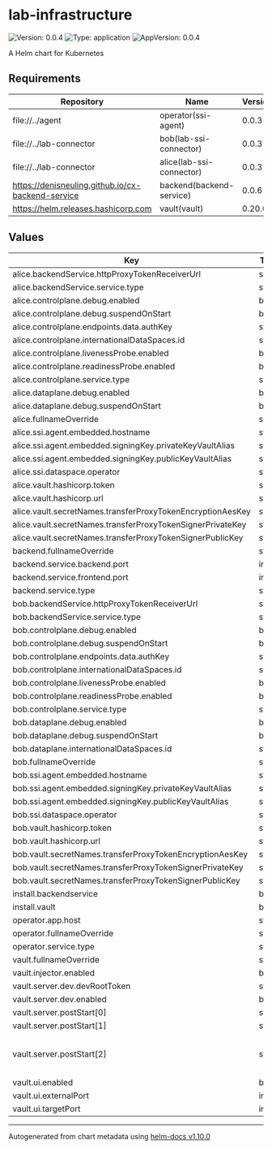 # lab-infrastructure

![Version: 0.0.4](https://img.shields.io/badge/Version-0.0.4-informational?style=flat-square) ![Type: application](https://img.shields.io/badge/Type-application-informational?style=flat-square) ![AppVersion: 0.0.4](https://img.shields.io/badge/AppVersion-0.0.4-informational?style=flat-square)

A Helm chart for Kubernetes

## Requirements

| Repository | Name | Version |
|------------|------|---------|
| file://../agent | operator(ssi-agent) | 0.0.3 |
| file://../lab-connector | bob(lab-ssi-connector) | 0.0.3 |
| file://../lab-connector | alice(lab-ssi-connector) | 0.0.3 |
| https://denisneuling.github.io/cx-backend-service | backend(backend-service) | 0.0.6 |
| https://helm.releases.hashicorp.com | vault(vault) | 0.20.0 |

## Values

| Key | Type | Default | Description |
|-----|------|---------|-------------|
| alice.backendService.httpProxyTokenReceiverUrl | string | `"http://backend:8080"` |  |
| alice.backendService.service.type | string | `"NodePort"` |  |
| alice.controlplane.debug.enabled | bool | `true` |  |
| alice.controlplane.debug.suspendOnStart | bool | `false` |  |
| alice.controlplane.endpoints.data.authKey | string | `"password"` |  |
| alice.controlplane.internationalDataSpaces.id | string | `"did:web:alice-controlplane%3A8087"` |  |
| alice.controlplane.livenessProbe.enabled | bool | `false` |  |
| alice.controlplane.readinessProbe.enabled | bool | `false` |  |
| alice.controlplane.service.type | string | `"NodePort"` |  |
| alice.dataplane.debug.enabled | bool | `true` |  |
| alice.dataplane.debug.suspendOnStart | bool | `false` |  |
| alice.fullnameOverride | string | `"alice"` |  |
| alice.ssi.agent.embedded.hostname | string | `"alice-controlplane:8086"` |  |
| alice.ssi.agent.embedded.signingKey.privateKeyVaultAlias | string | `"sokrates/ssi/private-key"` |  |
| alice.ssi.agent.embedded.signingKey.publicKeyVaultAlias | string | `"sokrates/ssi/public-key"` |  |
| alice.ssi.dataspace.operator | string | `"did:web:operator%3A8080"` |  |
| alice.vault.hashicorp.token | string | `"root"` |  |
| alice.vault.hashicorp.url | string | `"http://vault:8200"` |  |
| alice.vault.secretNames.transferProxyTokenEncryptionAesKey | string | `"sokrates/data-encryption-aes-keys"` |  |
| alice.vault.secretNames.transferProxyTokenSignerPrivateKey | string | `"sokrates/transfer-proxy-private-key"` |  |
| alice.vault.secretNames.transferProxyTokenSignerPublicKey | string | `"sokrates/transfer-proxy-public-key"` |  |
| backend.fullnameOverride | string | `"backend"` |  |
| backend.service.backend.port | int | `8081` |  |
| backend.service.frontend.port | int | `8080` |  |
| backend.service.type | string | `"NodePort"` |  |
| bob.backendService.httpProxyTokenReceiverUrl | string | `"http://backend:8080"` |  |
| bob.backendService.service.type | string | `"NodePort"` |  |
| bob.controlplane.debug.enabled | bool | `true` |  |
| bob.controlplane.debug.suspendOnStart | bool | `false` |  |
| bob.controlplane.endpoints.data.authKey | string | `"password"` |  |
| bob.controlplane.internationalDataSpaces.id | string | `"did:web:bob-controlplane%3A8086"` |  |
| bob.controlplane.livenessProbe.enabled | bool | `false` |  |
| bob.controlplane.readinessProbe.enabled | bool | `false` |  |
| bob.controlplane.service.type | string | `"NodePort"` |  |
| bob.dataplane.debug.enabled | bool | `true` |  |
| bob.dataplane.debug.suspendOnStart | bool | `false` |  |
| bob.dataplane.internationalDataSpaces.id | string | `"did:web:bob%3A8087"` |  |
| bob.fullnameOverride | string | `"bob"` |  |
| bob.ssi.agent.embedded.hostname | string | `"bob-controlplane:8086"` |  |
| bob.ssi.agent.embedded.signingKey.privateKeyVaultAlias | string | `"plato/ssi/private-key"` |  |
| bob.ssi.agent.embedded.signingKey.publicKeyVaultAlias | string | `"plato/ssi/public-key"` |  |
| bob.ssi.dataspace.operator | string | `"did:web:operator%3A8080"` |  |
| bob.vault.hashicorp.token | string | `"root"` |  |
| bob.vault.hashicorp.url | string | `"http://vault:8200"` |  |
| bob.vault.secretNames.transferProxyTokenEncryptionAesKey | string | `"plato/data-encryption-aes-keys"` |  |
| bob.vault.secretNames.transferProxyTokenSignerPrivateKey | string | `"plato/transfer-proxy-private-key"` |  |
| bob.vault.secretNames.transferProxyTokenSignerPublicKey | string | `"plato/transfer-proxy-public-key"` |  |
| install.backendservice | bool | `true` |  |
| install.vault | bool | `true` |  |
| operator.app.host | string | `"operator:8080"` |  |
| operator.fullnameOverride | string | `"operator"` |  |
| operator.service.type | string | `"NodePort"` |  |
| vault.fullnameOverride | string | `"vault"` |  |
| vault.injector.enabled | bool | `false` |  |
| vault.server.dev.devRootToken | string | `"root"` |  |
| vault.server.dev.enabled | bool | `true` |  |
| vault.server.postStart[0] | string | `"sh"` |  |
| vault.server.postStart[1] | string | `"-c"` |  |
| vault.server.postStart[2] | string | `"{ \n\nsleep 10\n\n/bin/vault kv put secret/plato/data-encryption-aes-keys content=H7j47H6vVQQOv/hbdAYz+w==\n\ncat << EOF | /bin/vault kv put secret/plato/ssi/private-key content=-\n-----BEGIN PRIVATE KEY-----\nMC4CAQAwBQYDK2VwBCIEIM+4v1LvvZLaeqTytvL7VSGwrH2LG8D21zFoTkfloh2c\n-----END PRIVATE KEY-----\nEOF\n\ncat << EOF | /bin/vault kv put secret/plato/ssi/public-key content=-\n-----BEGIN PUBLIC KEY-----\nMCowBQYDK2VwAyEAUtvRSBZ5Z3SDrCJ24Pb+gOUJJWvkSdkVZqS8z/mWfSg=\n-----END PUBLIC KEY-----\nEOF\n\ncat << EOF | /bin/vault kv put secret/sokrates/transfer-proxy-private-key content=-\n-----BEGIN PRIVATE KEY-----\nMIIEvQIBADANBgkqhkiG9w0BAQEFAASCBKcwggSjAgEAAoIBAQCbX9S8de5FTWl4\nQYdQtkE/yPyCitcBC9TPxmdvWJU22V0jb0YJJeRMfGmHrrFNx6B0Xxp5qhTWY9/c\nvMxBRTWShkdSrqxEL7nS4VxknYCMXkhcpCUM81ZHm09c/npFnKpfGM8Ud65MD5ix\njKvMRWHMSJ46I1rEkMze5Xmm/4VNEfP7Ew6A0GidHVDIyHq1zAH4RBqCh4WXQOMR\ncB6X1YbiE4b+sOJcCtMxpWOdMb/JyYXQd5KdtEL7f/5+H8KHNAnIRu+JfrvKbJhE\nlPLKe38y2uqDn+yx0hJ7GPDdmaIU16Zkg6Eh16mhLCckcUzgmPwHmWrRrWNjlFz2\nUOPvXRFdAgMBAAECggEAN2yd5IRk9I/CucUWUfJRoEE/4glI3PSte1iY+R0uTRyI\nnuVIpGbB447VzjLAyLAXSqvKM/A58qg56PHoIrhffd8sfhAVH1WvAcymOrX8bxYK\n1hEvrkj3VB/Q1alpUH+sPrQI2pI+uJ8vptY5SmrNkiOtXavS6x+EFVbiaHHpyS26\nASaCoRpdBoNTm0SAiDBTK6MqTs4vRpqKseGdC76F+jKimYrTJY19ZctSIAMjrnqd\nqzRL+jfob5vMqKC22AjInkZ8BZWll1ZoTnv37bq2NAb9lvdY73REm42Wpm5S7PET\nEixe69gvi/IwaSe27S36+kcrQoYHnxbb31+Xt+0pQQKBgQDJfA2ZnYmcA3yvVQhi\ne76I3rq6AEfcG4EDhf+JRO2QHKMMXLwfFAdSR8QflxNUWy1y6q/783EpgLJ1Kv8h\nuNkTH6JyV7kFhwfvxWreAWx2jRQRACqnuaLnJ/28vd8Il0kc3/BQsWzbg6YTERrq\n0Au2RW/c9blrKS0MyurtOtZsiQKBgQDFaezSCWUspeNci5lrdvMiHBLOUgR2guQm\nGtf9RdBmzvtBqpdkP8AEMhRW7oSGcKpDldd0Klyml7s/CDYTL7sflHtKRiTQmWuJ\n+p3uvyylAxr/Swfw56hj5Y4/Oj2CLIuUlglewo40JnvvM5icT7RGvbyaIIhYzIsR\nHTv3t8eRNQKBgA4l8eaJk3IrJIRDWlVgDx8ZVM9e2azxGXwf2rPO7UejWyexE1yz\nUVhLxc/aEfdod6aMKFNu4tFhQibMICJEEqovHH8e/dUPiFUj7b8tJmqkuXYAJv6k\nIHZO7phkVNcLmIy4hO2Fp/k6I11PZC588XWZJqPDdYO63nj5fsmtygTRAoGBAJ72\nYH/wmMuO+Ll4n51tNvJscKg6WuWjGFumme2T3fArEx8ZYraSruex+7bUcVpgNnod\nmlQsGFb9LwXecsyYTrFrOqvgN5zRLUr5x1qMDkMBcSfJHyfZIjruidBX8Vd0zyBi\ngEERoLhVlM5UWbrkY2HjPo9NSv1WF1U8mSErl0NRAoGAYC3RxEfGxD9+Qi08nQgg\ns/48hLdD2k2q4t3FrDsIGPAIEs52CGp9JWil9RyIQxBXWejETwDz+PgmD6U86Mhh\nQf5css6pcP/w1XF8vsyXfPnecgPSyOE4CgLtnQLxNriMiy5pfALELLyxoBQ+nquz\nfMNLPC4K85ps/Uu9uzSatl0=\n-----END PRIVATE KEY-----\nEOF\n\ncat << EOF | /bin/vault kv put secret/sokrates/transfer-proxy-public-key content=-\n-----BEGIN CERTIFICATE-----\nMIID7TCCAtWgAwIBAgIUJ0bwxUc7n3YK89mOyGXrLx2KO0YwDQYJKoZIhvcNAQEL\nBQAwgYUxCzAJBgNVBAYTAkRFMQ8wDQYDVQQIDAZCZXJsaW4xDzANBgNVBAcMBkJl\ncmxpbjEMMAoGA1UECgwDQk1XMSAwHgYDVQQLDBdlZGMtcGxheWdyb3VuZC1wYXJ0\nbmVyMjEkMCIGA1UEAwwbcGxhdG8tZWRjLmRlbW8uY2F0ZW5hLXgubmV0MB4XDTIy\nMDQyNTEwMjgwMloXDTIzMDQyNTEwMjgwMlowgYUxCzAJBgNVBAYTAkRFMQ8wDQYD\nVQQIDAZCZXJsaW4xDzANBgNVBAcMBkJlcmxpbjEMMAoGA1UECgwDQk1XMSAwHgYD\nVQQLDBdlZGMtcGxheWdyb3VuZC1wYXJ0bmVyMjEkMCIGA1UEAwwbcGxhdG8tZWRj\nLmRlbW8uY2F0ZW5hLXgubmV0MIIBIjANBgkqhkiG9w0BAQEFAAOCAQ8AMIIBCgKC\nAQEAm1/UvHXuRU1peEGHULZBP8j8gorXAQvUz8Znb1iVNtldI29GCSXkTHxph66x\nTcegdF8aeaoU1mPf3LzMQUU1koZHUq6sRC+50uFcZJ2AjF5IXKQlDPNWR5tPXP56\nRZyqXxjPFHeuTA+YsYyrzEVhzEieOiNaxJDM3uV5pv+FTRHz+xMOgNBonR1QyMh6\ntcwB+EQagoeFl0DjEXAel9WG4hOG/rDiXArTMaVjnTG/ycmF0HeSnbRC+3/+fh/C\nhzQJyEbviX67ymyYRJTyynt/Mtrqg5/ssdISexjw3ZmiFNemZIOhIdepoSwnJHFM\n4Jj8B5lq0a1jY5Rc9lDj710RXQIDAQABo1MwUTAdBgNVHQ4EFgQUmYOnF4b/mJPO\noN2h8Tb69g91CiMwHwYDVR0jBBgwFoAUmYOnF4b/mJPOoN2h8Tb69g91CiMwDwYD\nVR0TAQH/BAUwAwEB/zANBgkqhkiG9w0BAQsFAAOCAQEAKxv/MTIEKNkzReOqrzpt\nLM00X6JsDdfxa3rZ0Uq17PjO0R63IPsqzexhfZUML0e/Dwpe97xpvftCOEuICMBA\nwOHhQc77MgwyF4dqgRgfJysxw37ACZxU6GI/K2JpKXQLgEhP14oHUIWOzCAbgDhR\njwOx3ZP176Vjxx90pW3hOphRVnq/BRqqEDtFwRzKtGnGvP8ecmC2iY4dXEA3QEp1\ngzg03eglvZSoedEPY5o5y/4n6TplaDmaeoo0QrvAiWik1gY85Lg21aBWVsP45wVS\ntFn3m1FCCV8XYIj/EEUAh8VEhphLVEViE6m9Mm4deFDavXcGBb63BCiOQtnjd3eY\nzQ==\n-----END CERTIFICATE-----\nEOF\n\n/bin/vault kv put secret/sokrates/data-encryption-aes-keys content=OcvxzWCK8ETSjt1jmZw3RA==\n\ncat << EOF | /bin/vault kv put secret/sokrates/ssi/private-key content=-\n-----BEGIN PRIVATE KEY-----\nMC4CAQAwBQYDK2VwBCIEIFgZFKsyHZ0yA9xkroZPB8NTIl1dopnX9nhH2q6puEK8\n-----END PRIVATE KEY-----\nEOF\n\ncat << EOF | /bin/vault kv put secret/sokrates/ssi/public-key content=-\n-----BEGIN PUBLIC KEY-----\nMCowBQYDK2VwAyEABqAmUe/amV/nAVUt01XyrLpmQLOyLqF6LnAkH4QdyqI=\n-----END PUBLIC KEY-----\nEOF\n\ncat << EOF | /bin/vault kv put secret/plato/transfer-proxy-private-key content=-\n-----BEGIN PRIVATE KEY-----\nMIIEvQIBADANBgkqhkiG9w0BAQEFAASCBKcwggSjAgEAAoIBAQCbX9S8de5FTWl4\nQYdQtkE/yPyCitcBC9TPxmdvWJU22V0jb0YJJeRMfGmHrrFNx6B0Xxp5qhTWY9/c\nvMxBRTWShkdSrqxEL7nS4VxknYCMXkhcpCUM81ZHm09c/npFnKpfGM8Ud65MD5ix\njKvMRWHMSJ46I1rEkMze5Xmm/4VNEfP7Ew6A0GidHVDIyHq1zAH4RBqCh4WXQOMR\ncB6X1YbiE4b+sOJcCtMxpWOdMb/JyYXQd5KdtEL7f/5+H8KHNAnIRu+JfrvKbJhE\nlPLKe38y2uqDn+yx0hJ7GPDdmaIU16Zkg6Eh16mhLCckcUzgmPwHmWrRrWNjlFz2\nUOPvXRFdAgMBAAECggEAN2yd5IRk9I/CucUWUfJRoEE/4glI3PSte1iY+R0uTRyI\nnuVIpGbB447VzjLAyLAXSqvKM/A58qg56PHoIrhffd8sfhAVH1WvAcymOrX8bxYK\n1hEvrkj3VB/Q1alpUH+sPrQI2pI+uJ8vptY5SmrNkiOtXavS6x+EFVbiaHHpyS26\nASaCoRpdBoNTm0SAiDBTK6MqTs4vRpqKseGdC76F+jKimYrTJY19ZctSIAMjrnqd\nqzRL+jfob5vMqKC22AjInkZ8BZWll1ZoTnv37bq2NAb9lvdY73REm42Wpm5S7PET\nEixe69gvi/IwaSe27S36+kcrQoYHnxbb31+Xt+0pQQKBgQDJfA2ZnYmcA3yvVQhi\ne76I3rq6AEfcG4EDhf+JRO2QHKMMXLwfFAdSR8QflxNUWy1y6q/783EpgLJ1Kv8h\nuNkTH6JyV7kFhwfvxWreAWx2jRQRACqnuaLnJ/28vd8Il0kc3/BQsWzbg6YTERrq\n0Au2RW/c9blrKS0MyurtOtZsiQKBgQDFaezSCWUspeNci5lrdvMiHBLOUgR2guQm\nGtf9RdBmzvtBqpdkP8AEMhRW7oSGcKpDldd0Klyml7s/CDYTL7sflHtKRiTQmWuJ\n+p3uvyylAxr/Swfw56hj5Y4/Oj2CLIuUlglewo40JnvvM5icT7RGvbyaIIhYzIsR\nHTv3t8eRNQKBgA4l8eaJk3IrJIRDWlVgDx8ZVM9e2azxGXwf2rPO7UejWyexE1yz\nUVhLxc/aEfdod6aMKFNu4tFhQibMICJEEqovHH8e/dUPiFUj7b8tJmqkuXYAJv6k\nIHZO7phkVNcLmIy4hO2Fp/k6I11PZC588XWZJqPDdYO63nj5fsmtygTRAoGBAJ72\nYH/wmMuO+Ll4n51tNvJscKg6WuWjGFumme2T3fArEx8ZYraSruex+7bUcVpgNnod\nmlQsGFb9LwXecsyYTrFrOqvgN5zRLUr5x1qMDkMBcSfJHyfZIjruidBX8Vd0zyBi\ngEERoLhVlM5UWbrkY2HjPo9NSv1WF1U8mSErl0NRAoGAYC3RxEfGxD9+Qi08nQgg\ns/48hLdD2k2q4t3FrDsIGPAIEs52CGp9JWil9RyIQxBXWejETwDz+PgmD6U86Mhh\nQf5css6pcP/w1XF8vsyXfPnecgPSyOE4CgLtnQLxNriMiy5pfALELLyxoBQ+nquz\nfMNLPC4K85ps/Uu9uzSatl0=\n-----END PRIVATE KEY-----\nEOF\n\ncat << EOF | /bin/vault kv put secret/plato/transfer-proxy-public-key content=-\n-----BEGIN CERTIFICATE-----\nMIID7TCCAtWgAwIBAgIUJ0bwxUc7n3YK89mOyGXrLx2KO0YwDQYJKoZIhvcNAQEL\nBQAwgYUxCzAJBgNVBAYTAkRFMQ8wDQYDVQQIDAZCZXJsaW4xDzANBgNVBAcMBkJl\ncmxpbjEMMAoGA1UECgwDQk1XMSAwHgYDVQQLDBdlZGMtcGxheWdyb3VuZC1wYXJ0\nbmVyMjEkMCIGA1UEAwwbcGxhdG8tZWRjLmRlbW8uY2F0ZW5hLXgubmV0MB4XDTIy\nMDQyNTEwMjgwMloXDTIzMDQyNTEwMjgwMlowgYUxCzAJBgNVBAYTAkRFMQ8wDQYD\nVQQIDAZCZXJsaW4xDzANBgNVBAcMBkJlcmxpbjEMMAoGA1UECgwDQk1XMSAwHgYD\nVQQLDBdlZGMtcGxheWdyb3VuZC1wYXJ0bmVyMjEkMCIGA1UEAwwbcGxhdG8tZWRj\nLmRlbW8uY2F0ZW5hLXgubmV0MIIBIjANBgkqhkiG9w0BAQEFAAOCAQ8AMIIBCgKC\nAQEAm1/UvHXuRU1peEGHULZBP8j8gorXAQvUz8Znb1iVNtldI29GCSXkTHxph66x\nTcegdF8aeaoU1mPf3LzMQUU1koZHUq6sRC+50uFcZJ2AjF5IXKQlDPNWR5tPXP56\nRZyqXxjPFHeuTA+YsYyrzEVhzEieOiNaxJDM3uV5pv+FTRHz+xMOgNBonR1QyMh6\ntcwB+EQagoeFl0DjEXAel9WG4hOG/rDiXArTMaVjnTG/ycmF0HeSnbRC+3/+fh/C\nhzQJyEbviX67ymyYRJTyynt/Mtrqg5/ssdISexjw3ZmiFNemZIOhIdepoSwnJHFM\n4Jj8B5lq0a1jY5Rc9lDj710RXQIDAQABo1MwUTAdBgNVHQ4EFgQUmYOnF4b/mJPO\noN2h8Tb69g91CiMwHwYDVR0jBBgwFoAUmYOnF4b/mJPOoN2h8Tb69g91CiMwDwYD\nVR0TAQH/BAUwAwEB/zANBgkqhkiG9w0BAQsFAAOCAQEAKxv/MTIEKNkzReOqrzpt\nLM00X6JsDdfxa3rZ0Uq17PjO0R63IPsqzexhfZUML0e/Dwpe97xpvftCOEuICMBA\nwOHhQc77MgwyF4dqgRgfJysxw37ACZxU6GI/K2JpKXQLgEhP14oHUIWOzCAbgDhR\njwOx3ZP176Vjxx90pW3hOphRVnq/BRqqEDtFwRzKtGnGvP8ecmC2iY4dXEA3QEp1\ngzg03eglvZSoedEPY5o5y/4n6TplaDmaeoo0QrvAiWik1gY85Lg21aBWVsP45wVS\ntFn3m1FCCV8XYIj/EEUAh8VEhphLVEViE6m9Mm4deFDavXcGBb63BCiOQtnjd3eY\nzQ==\n-----END CERTIFICATE-----\nEOF\n\n}\n"` |  |
| vault.ui.enabled | bool | `true` |  |
| vault.ui.externalPort | int | `8200` |  |
| vault.ui.targetPort | int | `8200` |  |

----------------------------------------------
Autogenerated from chart metadata using [helm-docs v1.10.0](https://github.com/norwoodj/helm-docs/releases/v1.10.0)
